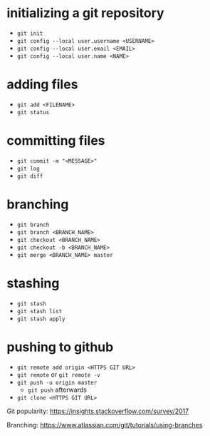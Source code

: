 # initializing a git repository
- `git init`
- `git config --local user.username <USERNAME>`
- `git config --local user.email <EMAIL>`
- `git config --local user.name <NAME>`

# adding files
- `git add <FILENAME>`
- `git status`

# committing files
- `git commit -m "<MESSAGE>"`
- `git log` 
- `git diff` 

# branching
- `git branch`
- `git branch <BRANCH_NAME>`
- `git checkout <BRANCH_NAME>` 
- `git checkout -b <BRANCH_NAME>`
- `git merge <BRANCH_NAME> master` 

# stashing
- `git stash`
- `git stash list`
- `git stash apply` 

# pushing to github
- `git remote add origin <HTTPS GIT URL>`
- `git remote` or `git remote -v`
- `git push -u origin master` 
    - `git push` afterwards
- `git clone <HTTPS GIT URL>` 


Git popularity: https://insights.stackoverflow.com/survey/2017

Branching: https://www.atlassian.com/git/tutorials/using-branches

